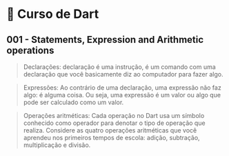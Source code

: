 # 🔵 Curso de Dart

## 001 - Statements, Expression and Arithmetic operations

> Declarações: declaração é uma instrução, é um comando com uma declaração que você basicamente diz ao computador para fazer algo.

> Expressões: Ao contrário de uma declaração, uma expressão não faz algo: é alguma coisa. Ou seja, uma expressão é um valor ou algo que pode ser calculado como um valor.

> Operações aritméticas: Cada operação no Dart usa um símbolo conhecido como operador para denotar o tipo de operação que realiza. Considere as quatro operações aritméticas que você aprendeu nos primeiros tempos de escola: adição, subtração, multiplicação e divisão.
